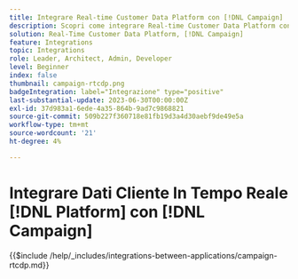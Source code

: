 ```yaml
---
title: Integrare Real-time Customer Data Platform con [!DNL Campaign]
description: Scopri come integrare Real-time Customer Data Platform con [!DNL Campaign]
solution: Real-Time Customer Data Platform, [!DNL Campaign]
feature: Integrations
topic: Integrations
role: Leader, Architect, Admin, Developer
level: Beginner
index: false
thumbnail: campaign-rtcdp.png
badgeIntegration: label="Integrazione" type="positive"
last-substantial-update: 2023-06-30T00:00:00Z
exl-id: 37d983a1-6ede-4a35-864b-9ad7c9868821
source-git-commit: 509b227f360718e81fb19d3a4d30aebf9de49e5a
workflow-type: tm+mt
source-wordcount: '21'
ht-degree: 4%

---
```


# Integrare Dati Cliente In Tempo Reale [!DNL Platform] con [!DNL Campaign]

{{$include /help/_includes/integrations-between-applications/campaign-rtcdp.md}}
